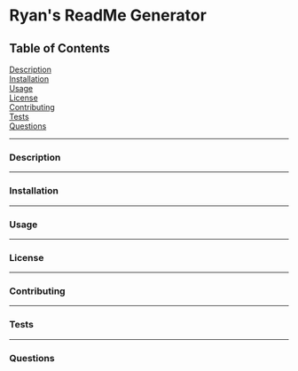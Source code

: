 

# Ryan's ReadMe Generator  

## Table of Contents  

[Description](#Description)  
[Installation](#Installation)  
[Usage](#Usage)  
[License](#License)  
[Contributing](#Contributing)  
[Tests](#Tests)  
[Questions](#Questions)  

 
---
<a name="Description"></a>
### Description


---
<a name="Installation"></a>
### Installation


---
<a name="Usage"></a>
### Usage


---
<a name="License"></a>
### License


---
<a name="Contributing"></a>
### Contributing


---
<a name="Tests"></a>
### Tests


---
<a name="Questions"></a>
### Questions

